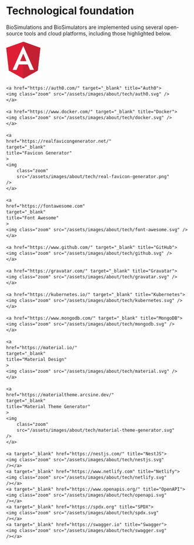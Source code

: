 # Technological foundation
BioSimulations and BioSimulators are implemented using several open-source tools and cloud platforms, including those highlighted below.

<div class="logos">
<div class="logos-row">
    <a href="https://angular.io" target="_blank" title="Angular">
    <img class="zoom" src="/assets/images/about/tech/angular.svg" />
    </a>

    <a href="https://auth0.com/" target="_blank" title="Auth0">
    <img class="zoom" src="/assets/images/about/tech/auth0.svg" />
    </a>

    <a href="https://www.docker.com/" target="_blank" title="Docker">
    <img class="zoom" src="/assets/images/about/tech/docker.svg" />
    </a>

    <a
    href="https://realfavicongenerator.net/"
    target="_blank"
    title="Favicon Generator"
    >
    <img
        class="zoom"
        src="/assets/images/about/tech/real-favicon-generator.png"
    />
    </a>

    <a
    href="https://fontawesome.com"
    target="_blank"
    title="Font Awesome"
    >
    <img class="zoom" src="/assets/images/about/tech/font-awesome.svg" />
    </a>

    <a href="https://www.github.com/" target="_blank" title="GitHub">
    <img class="zoom" src="/assets/images/about/tech/github.svg" />
    </a>

    <a href="https://gravatar.com/" target="_blank" title="Gravatar">
    <img class="zoom" src="/assets/images/about/tech/gravatar.svg" />
    </a>

    <a href="https://kubernetes.io/" target="_blank" title="Kubernetes">
    <img class="zoom" src="/assets/images/about/tech/kubernetes.svg" />
    </a>

    <a href="https://www.mongodb.com/" target="_blank" title="MongoDB">
    <img class="zoom" src="/assets/images/about/tech/mongodb.svg" />
    </a>

    <a
    href="https://material.io/"
    target="_blank"
    title="Material Design"
    >
    <img class="zoom" src="/assets/images/about/tech/material.svg" />
    </a>

    <a
    href="https://materialtheme.arcsine.dev/"
    target="_blank"
    title="Material Theme Generator"
    >
    <img
        class="zoom"
        src="/assets/images/about/tech/material-theme-generator.svg"
    />
    </a>

    <a target="_blank" href="https://nestjs.com/" title="NestJS">
    <img class="zoom" src="/assets/images/about/tech/nestjs.svg"
    /></a>
    <a target="_blank" href="https://www.netlify.com" title="Netlify">
    <img class="zoom" src="/assets/images/about/tech/netlify.svg"
    /></a>
    <a target="_blank" href="https://www.openapis.org/" title="OpenAPI">
    <img class="zoom" src="/assets/images/about/tech/openapi.svg"
    /></a>
    <a target="_blank" href="https://spdx.org" title="SPDX">
    <img class="zoom" src="/assets/images/about/tech/spdx.svg"
    /></a>
    <a target="_blank" href="https://swagger.io" title="Swagger">
    <img class="zoom" src="/assets/images/about/tech/swagger.svg"
    /></a>
</div>
</div>
